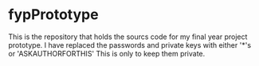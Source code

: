 # fypPrototype
This is the repository that holds the sourcs code for my final year project prototype.
I have replaced the passwords and private keys with either '*'s or 'ASKAUTHORFORTHIS' This is only to keep them private.
